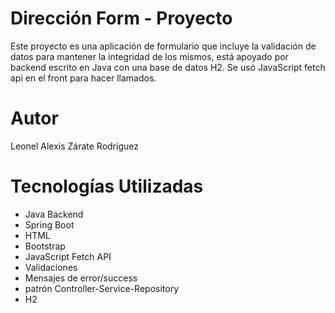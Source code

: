 # Dirección Form - Proyecto

Este proyecto es una aplicación de formulario que incluye la validación de datos para mantener la integridad de los mismos, está apoyado por backend escrito en Java con una base de datos H2. Se usó JavaScript fetch api en el front para hacer llamados.

# Autor

Leonel Alexis Zárate Rodríguez

# Tecnologías Utilizadas

- Java Backend
- Spring Boot
- HTML
- Bootstrap
- JavaScript Fetch API
- Validaciones
- Mensajes de error/success
- patrón Controller-Service-Repository
- H2
